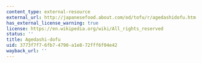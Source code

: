```yaml
---
content_type: external-resource
external_url: http://japanesefood.about.com/od/tofu/r/agedashidofu.htm
has_external_license_warning: true
license: https://en.wikipedia.org/wiki/All_rights_reserved
status: ''
title: Agedashi-dofu
uid: 3773f7f7-6fb7-4790-a1e8-72fff6f04e42
wayback_url: ''
---
```

